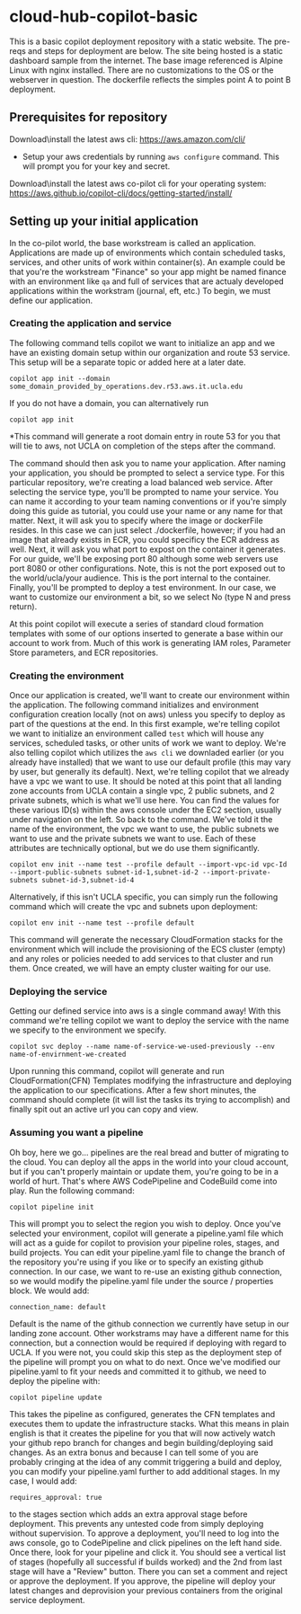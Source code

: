 # cloud-hub-copilot-basic
This is a basic copilot deployment repository with a static website. The pre-reqs and steps for deployment are below. The site being hosted is a static dashboard sample from the internet. The base image referenced is Alpine Linux with nginx installed. There are no customizations to the OS or the webserver in question. The dockerfile reflects the simples point A to point B deployment.

## Prerequisites for repository
Download\install the latest aws cli:
https://aws.amazon.com/cli/

* Setup your aws credentials by running `aws configure` command. This will prompt you for your key and secret.

Download\install the latest aws co-pilot cli for your operating system:
https://aws.github.io/copilot-cli/docs/getting-started/install/

## Setting up your initial application
In the co-pilot world, the base workstream is called an application. Applications are made up of environments which contain scheduled tasks, services, and other units of work within container(s). An example could be that you're the workstream "Finance" so your app might be named finance with an environment like `qa` and full of services that are actualy developed applications within the workstram (journal, eft, etc.) To begin, we must define our application.

### Creating the application and service
The following command tells copilot we want to initialize an app and we have an existing domain setup within our organization and route 53 service. This setup will be a separate topic or added here at a later date.

`copilot app init --domain some_domain_provided_by_operations.dev.r53.aws.it.ucla.edu`

If you do not have a domain, you can alternatively run

`copilot app init`

*This command will generate a root domain entry in route 53 for you that will tie to aws, not UCLA on completion of the steps after the command. 

The command should then ask you to name your application. After naming your application, you should be prompted to select a service type. For this particular repository, we're creating a load balanced web service. After selecting the service type, you'll be prompted to name your service. You can name it according to your team naming conventions or if you're simply doing this guide as tutorial, you could use your name or any name for that matter. Next, it will ask you to specify where the image or dockerFile resides. In this case we can just select ./dockerfile, however; if you had an image that already exists in ECR, you could specificy the ECR address as well. Next, it will ask you what port to expost on the container it generates. For our guide, we'll be exposing port 80 although some web servers use port 8080 or other configurations. Note, this is not the port exposed out to the world/ucla/your audience. This is the port internal to the container. Finally, you'll be prompted to deploy a test environment. In our case, we want to customize our environment a bit, so we select No (type N and press return).

At this point copilot will execute a series of standard cloud formation templates with some of our options inserted to generate a base within our account to work from. Much of this work is generating IAM roles, Parameter Store parameters, and ECR repositories.

### Creating the environment
Once our application is created, we'll want to create our environment within the application. The following command initializes and environment configuration creation locally (not on aws) unless you specify to deploy as part of the questions at the end. In this first example, we're telling copilot we want to initialize an environment called `test` which will house any services, scheduled tasks, or other units of work we want to deploy. We're also telling copilot which utilizes the `aws cli` we downladed earlier (or you already have installed) that we want to use our default profile (this may vary by user, but generally its default). Next, we're telling copilot that we already have a vpc we want to use. It should be noted at this point that all landing zone accounts from UCLA contain a single vpc, 2 public subnets, and 2 private subnets, which is what we'll use here. You can find the values for these various ID(s) within the aws console under the EC2 section, usually under navigation on the left. So back to the command. We've told it the name of the environment, the vpc we want to use, the public subnets we want to use and the private subnets we want to use. Each of these attributes are technically optional, but we do use them significantly.

`copilot env init --name test --profile default --import-vpc-id vpc-Id --import-public-subnets subnet-id-1,subnet-id-2 --import-private-subnets subnet-id-3,subnet-id-4`

Alternatively, if this isn't UCLA specific, you can simply run the following command which will create the vpc and subnets upon deployment:

`copilot env init --name test --profile default`

This command will generate the necessary CloudFormation stacks for the environment which will include the provisioning of the ECS cluster (empty) and any roles or policies needed to add services to that cluster and run them. Once created, we will have an empty cluster waiting for our use.

### Deploying the service
Getting our defined service into aws is a single command away! With this command we're telling copilot we want to deploy the service with the name we specify to the environment we specify.

`copilot svc deploy --name name-of-service-we-used-previously --env name-of-envirnment-we-created`

Upon running this command, copilot will generate and run CloudFormation(CFN) Templates modifying the infrastructure and deploying the application to our specifications. After a few short minutes, the command should complete (it will list the tasks its trying to accomplish) and finally spit out an active url you can copy and view.

### Assuming you want a pipeline
Oh boy, here we go... pipelines are the real bread and butter of migrating to the cloud. You can deploy all the apps in the world into your cloud account, but if you can't properly maintain or update them, you're going to be in a world of hurt. That's where AWS CodePipeline and CodeBuild come into play. Run the following command:

`copilot pipeline init`

This will prompt you to select the region you wish to deploy. Once you've selected your environment, copilot will generate a pipeline.yaml file which will act as a guide for copilot to provision your pipeline roles, stages, and build projects. You can edit your pipeline.yaml file to change the branch of the repository you're using if you like or to specify an existing github connection. In our case, we want to re-use an existing github connection, so we would modify the pipeline.yaml file under the source / properties block. We would add:

`connection_name: default`

Default is the name of the github connection we currently have setup in our landing zone account. Other workstrams may have a different name for this connection, but a connection would be required if deploying with regard to UCLA. If you were not, you could skip this step as the deployment step of the pipeline will prompt you on what to do next. Once we've modified our pipeline.yaml to fit your needs and committed it to github, we need to deploy the pipeline with:

`copilot pipeline update`

This takes the pipeline as configured, generates the CFN templates and executes them to update the infrastructure stacks. What this means in plain english is that it creates the pipeline for you that will now actively watch your github repo branch for changes and begin building/deploying said changes. As an extra bonus and because I can tell some of you are probably cringing at the idea of any commit triggering a build and deploy, you can modify your pipeline.yaml further to add additional stages. In my case, I would add:

`requires_approval: true`

to the stages section which adds an extra approval stage before deployment. This prevents any untested code from simply deploying without supervision. To approve a deployment, you'll need to log into the aws console, go to CodePipeline and click pipelines on the left hand side. Once there, look for your pipeline and click it. You should see a vertical list of stages (hopefully all successful if builds worked) and the 2nd from last stage will have a "Review" button. There you can set a comment and reject or approve the deployment. If you approve, the pipeline will deploy your latest changes and deprovision your previous containers from the original service deployment.